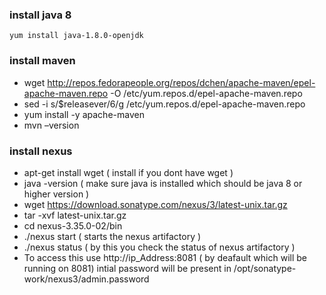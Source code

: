 ### install java 8 
```
yum install java-1.8.0-openjdk
```
### install maven 
- wget http://repos.fedorapeople.org/repos/dchen/apache-maven/epel-apache-maven.repo -O /etc/yum.repos.d/epel-apache-maven.repo
- sed -i s/\$releasever/6/g /etc/yum.repos.d/epel-apache-maven.repo
- yum install -y apache-maven
- mvn –version

### install nexus 

- apt-get install wget ( install if you dont have wget )
- java -version ( make sure java is installed which should be java 8 or higher version )
- wget https://download.sonatype.com/nexus/3/latest-unix.tar.gz
- tar -xvf latest-unix.tar.gz
- cd nexus-3.35.0-02/bin
- ./nexus start ( starts the nexus artifactory )
- ./nexus status ( by this you check the status of nexus artifactory )
- To access this use http://ip_Address:8081 ( by deafault which will be running on 8081)
intial password will be present in /opt/sonatype-work/nexus3/admin.password